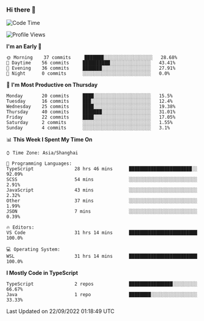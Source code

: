 ### Hi there 👋

<!--
**waynelwz/waynelwz** is a ✨ _special_ ✨ repository because its `README.md` (this file) appears on your GitHub profile.

Here are some ideas to get you started:

- 🔭 I’m currently working on ...
- 🌱 I’m currently learning ...
- 👯 I’m looking to collaborate on ...
- 🤔 I’m looking for help with ...
- 💬 Ask me about ...
- 📫 How to reach me: ...
- 😄 Pronouns: ...
- ⚡ Fun fact: ...
-->

<!--START_SECTION:waka-->
![Code Time](http://img.shields.io/badge/Code%20Time-475%20hrs%2029%20mins-blue)

![Profile Views](http://img.shields.io/badge/Profile%20Views-0-blue)

**I'm an Early 🐤** 

```text
🌞 Morning    37 commits     ███████░░░░░░░░░░░░░░░░░░   28.68% 
🌆 Daytime    56 commits     ██████████░░░░░░░░░░░░░░░   43.41% 
🌃 Evening    36 commits     ███████░░░░░░░░░░░░░░░░░░   27.91% 
🌙 Night      0 commits      ░░░░░░░░░░░░░░░░░░░░░░░░░   0.0%

```
📅 **I'm Most Productive on Thursday** 

```text
Monday       20 commits     ████░░░░░░░░░░░░░░░░░░░░░   15.5% 
Tuesday      16 commits     ███░░░░░░░░░░░░░░░░░░░░░░   12.4% 
Wednesday    25 commits     ████░░░░░░░░░░░░░░░░░░░░░   19.38% 
Thursday     40 commits     ███████░░░░░░░░░░░░░░░░░░   31.01% 
Friday       22 commits     ████░░░░░░░░░░░░░░░░░░░░░   17.05% 
Saturday     2 commits      ░░░░░░░░░░░░░░░░░░░░░░░░░   1.55% 
Sunday       4 commits      ░░░░░░░░░░░░░░░░░░░░░░░░░   3.1%

```


📊 **This Week I Spent My Time On** 

```text
⌚︎ Time Zone: Asia/Shanghai

💬 Programming Languages: 
TypeScript               28 hrs 46 mins      ███████████████████████░░   92.09% 
SCSS                     54 mins             ░░░░░░░░░░░░░░░░░░░░░░░░░   2.91% 
JavaScript               43 mins             ░░░░░░░░░░░░░░░░░░░░░░░░░   2.32% 
Other                    37 mins             ░░░░░░░░░░░░░░░░░░░░░░░░░   1.99% 
JSON                     7 mins              ░░░░░░░░░░░░░░░░░░░░░░░░░   0.39%

🔥 Editors: 
VS Code                  31 hrs 14 mins      █████████████████████████   100.0%

💻 Operating System: 
WSL                      31 hrs 14 mins      █████████████████████████   100.0%

```

**I Mostly Code in TypeScript** 

```text
TypeScript               2 repos             ████████████████░░░░░░░░░   66.67% 
Java                     1 repo              ████████░░░░░░░░░░░░░░░░░   33.33%

```



 Last Updated on 22/09/2022 01:18:49 UTC
<!--END_SECTION:waka-->
